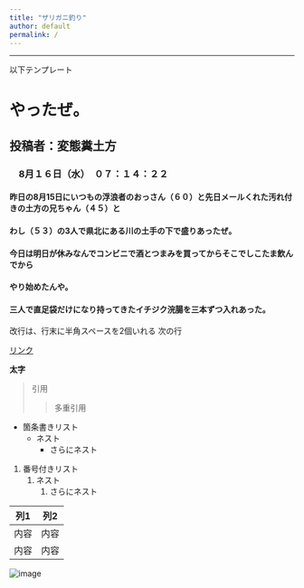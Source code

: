 ```yaml
---
title: "ザリガニ釣り"
author: default
permalink: /
---
```







---

以下テンプレート

# やったぜ。
## 投稿者：変態糞土方
### 　8月１６日（水）　０７：１４：２２
#### 昨日の8月15日にいつもの浮浪者のおっさん（６０）と先日メールくれた汚れ付きの土方の兄ちゃん（４５）と
#### わし（５３）の3人で県北にある川の土手の下で盛りあったぜ。  
#### 今日は明日が休みなんでコンビニで酒とつまみを買ってからそこでしこたま飲んでから
#### やり始めたんや。
#### 三人で直足袋だけになり持ってきたイチジク浣腸を三本ずつ入れあった。


改行は、行末に半角スペースを2個いれる
次の行

[リンク](https://www.google.co.jp/)

**太字**

> 引用
>> 多重引用


- 箇条書きリスト
  - ネスト
    - さらにネスト


1. 番号付きリスト
   1. ネスト
      1. さらにネスト


| 列1  | 列2  |
|-----|-----|
| 内容  | 内容  |
| 内容  | 内容  |

![image](/GHPages_WebSite/assets/images/logo-150.png)
